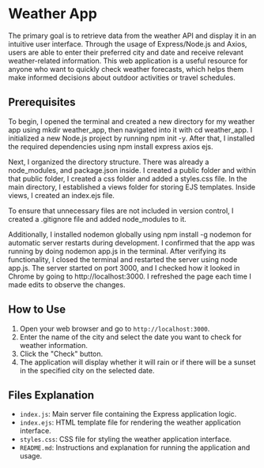# Weather App

The primary goal is to retrieve data from the weather API and display it in an intuitive user interface. Through the usage of Express/Node.js and Axios, users are able to enter their preferred city and date and receive relevant weather-related information. This web application is a useful resource for anyone who want to quickly check weather forecasts, which helps them make informed decisions about outdoor activities or travel schedules. 

## Prerequisites

To begin, I opened the terminal and created a new directory for my weather app using mkdir weather_app, then navigated into it with cd weather_app. I initialized a new Node.js project by running npm init -y. After that, I installed the required dependencies using npm install express axios ejs.

Next, I organized the directory structure. There was already a node_modules, and package.json inside. I created a public folder and within that public folder, I created a css folder and added a styles.css file. In the main directory, I established a views folder for storing EJS templates. Inside views, I created an index.ejs file.

To ensure that unnecessary files are not included in version control, I created a .gitignore file and added node_modules to it.

Additionally, I installed nodemon globally using npm install -g nodemon for automatic server restarts during development. I confirmed that the app was running by doing nodemon app.js in the terminal. After verifying its functionality, I closed the terminal and restarted the server using node app.js. The server started on port 3000, and I checked how it looked in Chrome by going to http://localhost:3000. I refreshed the page each time I made edits to observe the changes.

## How to Use

1. Open your web browser and go to `http://localhost:3000`.
2. Enter the name of the city and select the date you want to check for weather information.
3. Click the "Check" button.
4. The application will display whether it will rain or if there will be a sunset in the specified city on the selected date.

## Files Explanation

- `index.js`: Main server file containing the Express application logic.
- `index.ejs`: HTML template file for rendering the weather application interface.
- `styles.css`: CSS file for styling the weather application interface.
- `README.md`: Instructions and explanation for running the application and usage.


